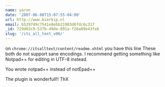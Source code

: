 ```yaml
---
name: yaron
date: '2007-06-08T15:07:55-04:00'
url: http://www.bierkip.nl
email: b529749c7541e8ebb21903d6fdc6c317
_id: 729d03c9-537b-49de-891a-f26a89e43fe6
slug: '/its_all_text_v06/'
---
```


on <code>chrome://itsalltext/content/readme.xhtml</code> you have this line
These both do not support sane encodings. I recommend getting something like
Notpad++ for editing in UTF-8 instead.

You wrote notpad++ instead of notEpad++

The plugin is wonderfull!! ThX
